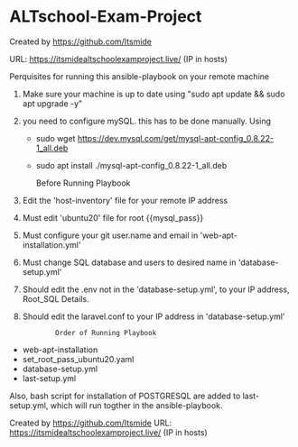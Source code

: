 # ALTschool-Exam-Project

Created by https://github.com/Itsmide

URL: https://itsmidealtschoolexamproject.live/ (IP in hosts)

Perquisites for running this ansible-playbook on your remote machine

1. Make sure your machine is up to date 
   using "sudo apt update && sudo apt upgrade -y"

2. you need to configure mySQL. this has to be done manually. Using
   -  sudo wget https://dev.mysql.com/get/mysql-apt-config_0.8.22-1_all.deb
   - sudo apt install ./mysql-apt-config_0.8.22-1_all.deb

     Before Running Playbook

1. Edit the 'host-inventory' file for your remote IP address
  
2. Must edit 'ubuntu20' file for root {{mysql_pass}}

3. Must configure your git user.name and email in 'web-apt-installation.yml'

4. Must change SQL database and users to desired name in 'database-setup.yml'

5.  Should edit the .env not in the 'database-setup.yml', to your IP address, Root_SQL Details.

6. Should edit the laravel.conf to your IP address in 'database-setup.yml'

               Order of Running Playbook

-  web-apt-installation
-  set_root_pass_ubuntu20.yaml
-  database-setup.yml
-  last-setup.yml 

Also, bash script for installation of POSTGRESQL are added to last-setup.yml, which will run togther in the ansible-playbook.

 
Created by https://github.com/Itsmide
URL: https://itsmidealtschoolexamproject.live/ (IP in hosts)
